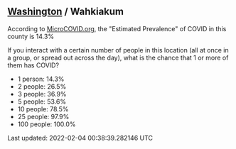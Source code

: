 
## [Washington](/united-states/washington) / Wahkiakum

According to [MicroCOVID.org](http://microcovid.org),
the "Estimated Prevalence" of COVID in this county is 14.3%

If you interact with a certain number of people in this location
(all at once in a group, or spread out across the day), what is the chance that
1 or more of them has COVID?

- 1 person: 14.3%
- 2 people: 26.5%
- 3 people: 36.9%
- 5 people: 53.6%
- 10 people: 78.5%
- 25 people: 97.9%
- 100 people: 100.0%

Last updated: 2022-02-04 00:38:39.282146 UTC
